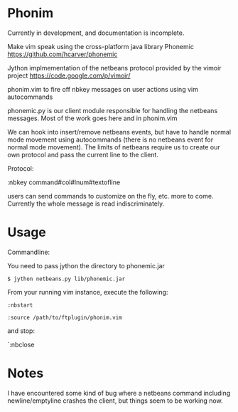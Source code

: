 

Phonim
=======

Currently in development, and documentation is incomplete.

Make vim speak using the cross-platform java library Phonemic https://github.com/hcarver/phonemic

Jython implmementation of the netbeans protocol provided by the vimoir project https://code.google.com/p/vimoir/

phonim.vim to fire off nbkey messages on user actions using vim autocommands

phonemic.py is our client module responsible for handling the netbeans messages. Most of the work goes here and in phonim.vim

We can hook into insert/remove netbeans events, but have to handle normal mode movement using autocommands (there is no netbeans event for normal mode movement). The limits of netbeans require us to create our own protocol and pass the current line to the client.


Protocol:

:nbkey command#col#lnum#textofline

users can send commands to customize on the fly, etc. more to come. Currently the whole message is read indiscriminately.


Usage
======

Commandline:

You need to pass jython the directory to phonemic.jar

`$ jython netbeans.py lib/phonemic.jar`

From your running vim instance, execute the following:

`:nbstart`

`:source /path/to/ftplugin/phonim.vim`

and stop:

`:nbclose


Notes
=====

I have encountered some kind of bug where a netbeans command including newline/emptyline crashes the client, but things seem to be working now.

